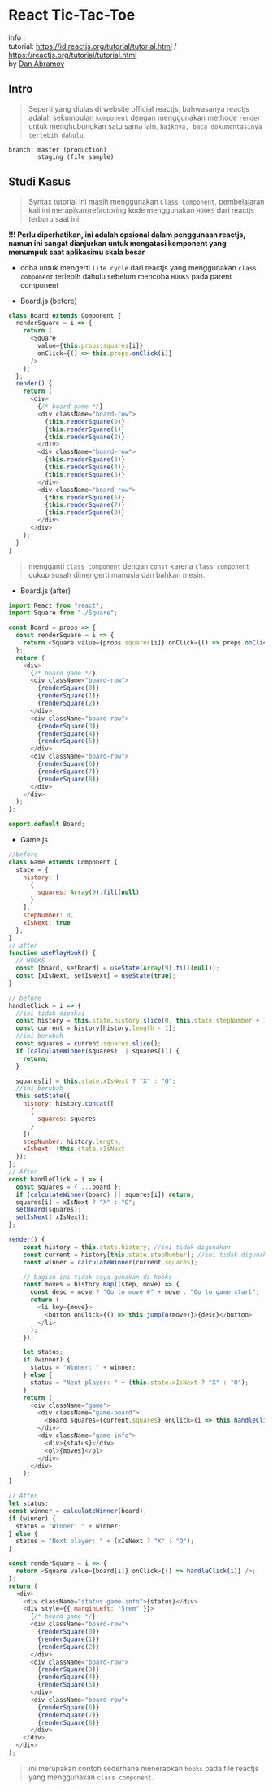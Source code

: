 # React Tic-Tac-Toe

info :<br/>
tutorial: https://id.reactjs.org/tutorial/tutorial.html / https://reactjs.org/tutorial/tutorial.html <br/>
by [Dan Abramov](https://overreacted.io)

## Intro

> Seperti yang diulas di website official reactjs, bahwasanya reactjs adalah sekumpulan `komponent` dengan menggunakan methode `render` untuk menghubungkan satu sama lain, `baiknya, baca dokumentasinya terlebih dahulu`.

```
branch: master (production)
        staging (file sample)
```

## Studi Kasus

> Syntax tutorial ini masih menggunakan `Class Component`, pembelajaran kali ini merapikan/refactoring kode menggunakan `HOOKS` dari reactjs terbaru saat ini.

**!!! Perlu diperhatikan, ini adalah opsional dalam penggunaan reactjs, namun ini sangat dianjurkan untuk mengatasi komponent yang menumpuk saat aplikasimu skala besar**

- coba untuk mengerti `life cycle` dari reactjs yang menggunakan `class component` terlebih dahulu sebelum mencoba `HOOKS` pada parent component

- Board.js (before)

```js
class Board extends Component {
  renderSquare = i => {
    return (
      <Square
        value={this.props.squares[i]}
        onClick={() => this.props.onClick(i)}
      />
    );
  };
  render() {
    return (
      <div>
        {/* board game */}
        <div className="board-row">
          {this.renderSquare(0)}
          {this.renderSquare(1)}
          {this.renderSquare(2)}
        </div>
        <div className="board-row">
          {this.renderSquare(3)}
          {this.renderSquare(4)}
          {this.renderSquare(5)}
        </div>
        <div className="board-row">
          {this.renderSquare(6)}
          {this.renderSquare(7)}
          {this.renderSquare(8)}
        </div>
      </div>
    );
  }
}
```

> mengganti `class component` dengan `const` karena `class component` cukup susah dimengerti manusia dan bahkan mesin.

- Board.js (after)

```js
import React from "react";
import Square from "./Square";

const Board = props => {
  const renderSquare = i => {
    return <Square value={props.squares[i]} onClick={() => props.onClick(i)} />;
  };
  return (
    <div>
      {/* board game */}
      <div className="board-row">
        {renderSquare(0)}
        {renderSquare(1)}
        {renderSquare(2)}
      </div>
      <div className="board-row">
        {renderSquare(3)}
        {renderSquare(4)}
        {renderSquare(5)}
      </div>
      <div className="board-row">
        {renderSquare(6)}
        {renderSquare(7)}
        {renderSquare(8)}
      </div>
    </div>
  );
};

export default Board;
```

- Game.js

```js
//before
class Game extends Component {
  state = {
    history: [
      {
        squares: Array(9).fill(null)
      }
    ],
    stepNumber: 0,
    xIsNext: true
  };
}
// after
function usePlayHook() {
  // HOOKS
  const [board, setBoard] = useState(Array(9).fill(null));
  const [xIsNext, setIsNext] = useState(true);
}
```

```js
// before
handleClick = i => {
  //ini tidak dipakai
  const history = this.state.history.slice(0, this.state.stepNumber + 1);
  const current = history[history.length - 1];
  //ini berubah
  const squares = current.squares.slice();
  if (calculateWinner(squares) || squares[i]) {
    return;
  }

  squares[i] = this.state.xIsNext ? "X" : "O";
  //ini berubah
  this.setState({
    history: history.concat([
      {
        squares: squares
      }
    ]),
    stepNumber: history.length,
    xIsNext: !this.state.xIsNext
  });
};
// After
const handleClick = i => {
  const squares = { ...board };
  if (calculateWinner(board) || squares[i]) return;
  squares[i] = xIsNext ? "X" : "O";
  setBoard(squares);
  setIsNext(!xIsNext);
};
```

```js
render() {
    const history = this.state.history; //ini tidak digunakan
    const current = history[this.state.stepNumber]; //ini tidak digunakan
    const winner = calculateWinner(current.squares);

    // bagian ini tidak saya gunakan di hooks
    const moves = history.map((step, move) => {
      const desc = move ? "Go to move #" + move : "Go to game start";
      return (
        <li key={move}>
          <button onClick={() => this.jumpTo(move)}>{desc}</button>
        </li>
      );
    });

    let status;
    if (winner) {
      status = "Winner: " + winner;
    } else {
      status = "Next player: " + (this.state.xIsNext ? "X" : "O");
    }
    return (
      <div className="game">
        <div className="game-board">
          <Board squares={current.squares} onClick={i => this.handleClick(i)} />
        </div>
        <div className="game-info">
          <div>{status}</div>
          <ol>{moves}</ol>
        </div>
      </div>
    );
}

```

```js
// After
let status;
const winner = calculateWinner(board);
if (winner) {
  status = "Winner: " + winner;
} else {
  status = "Next player: " + (xIsNext ? "X" : "O");
}

const renderSquare = i => {
  return <Square value={board[i]} onClick={() => handleClick(i)} />;
};
return (
  <div>
    <div className="status game-info">{status}</div>
    <div style={{ marginLeft: "5rem" }}>
      {/* board game */}
      <div className="board-row">
        {renderSquare(0)}
        {renderSquare(1)}
        {renderSquare(2)}
      </div>
      <div className="board-row">
        {renderSquare(3)}
        {renderSquare(4)}
        {renderSquare(5)}
      </div>
      <div className="board-row">
        {renderSquare(6)}
        {renderSquare(7)}
        {renderSquare(8)}
      </div>
    </div>
  </div>
);
```

> ini merupakan contoh sederhana menerapkan `hooks` pada file reactjs yang menggunakan `class component`.
